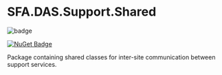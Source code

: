 ﻿# SFA.DAS.Support.Shared

![badge](https://sfa-gov-uk.visualstudio.com/DefaultCollection/_apis/public/build/definitions/c39e0c0b-7aff-4606-b160-3566f3bbce23/405/badge)

[![NuGet Badge](https://buildstats.info/nuget/SFA.DAS.Http)](https://www.nuget.org/packages/SFA.DAS.Http/)

Package containing shared classes for inter-site communication between support services.


